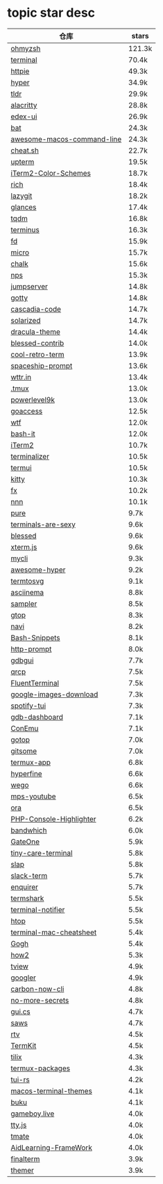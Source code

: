 # topic star desc 




|  仓库   | stars  | 
|-----|-------| 
|[ohmyzsh](https://github.com/ohmyzsh/ohmyzsh.git)|121.3k|
|[terminal](https://github.com/microsoft/terminal.git)|70.4k|
|[httpie](https://github.com/httpie/httpie.git)|49.3k|
|[hyper](https://github.com/vercel/hyper.git)|34.9k|
|[tldr](https://github.com/tldr-pages/tldr.git)|29.9k|
|[alacritty](https://github.com/alacritty/alacritty.git)|28.8k|
|[edex-ui](https://github.com/GitSquared/edex-ui.git)|26.9k|
|[bat](https://github.com/sharkdp/bat.git)|24.3k|
|[awesome-macos-command-line](https://github.com/herrbischoff/awesome-macos-command-line.git)|24.3k|
|[cheat.sh](https://github.com/chubin/cheat.sh.git)|22.7k|
|[upterm](https://github.com/railsware/upterm.git)|19.5k|
|[iTerm2-Color-Schemes](https://github.com/mbadolato/iTerm2-Color-Schemes.git)|18.7k|
|[rich](https://github.com/willmcgugan/rich.git)|18.4k|
|[lazygit](https://github.com/jesseduffield/lazygit.git)|18.2k|
|[glances](https://github.com/nicolargo/glances.git)|17.4k|
|[tqdm](https://github.com/tqdm/tqdm.git)|16.8k|
|[terminus](https://github.com/Eugeny/terminus.git)|16.3k|
|[fd](https://github.com/sharkdp/fd.git)|15.9k|
|[micro](https://github.com/zyedidia/micro.git)|15.7k|
|[chalk](https://github.com/chalk/chalk.git)|15.6k|
|[nps](https://github.com/ehang-io/nps.git)|15.3k|
|[jumpserver](https://github.com/jumpserver/jumpserver.git)|14.8k|
|[gotty](https://github.com/yudai/gotty.git)|14.8k|
|[cascadia-code](https://github.com/microsoft/cascadia-code.git)|14.7k|
|[solarized](https://github.com/altercation/solarized.git)|14.7k|
|[dracula-theme](https://github.com/dracula/dracula-theme.git)|14.4k|
|[blessed-contrib](https://github.com/yaronn/blessed-contrib.git)|14.0k|
|[cool-retro-term](https://github.com/Swordfish90/cool-retro-term.git)|13.9k|
|[spaceship-prompt](https://github.com/denysdovhan/spaceship-prompt.git)|13.6k|
|[wttr.in](https://github.com/chubin/wttr.in.git)|13.4k|
|[.tmux](https://github.com/gpakosz/.tmux.git)|13.0k|
|[powerlevel9k](https://github.com/Powerlevel9k/powerlevel9k.git)|13.0k|
|[goaccess](https://github.com/allinurl/goaccess.git)|12.5k|
|[wtf](https://github.com/wtfutil/wtf.git)|12.0k|
|[bash-it](https://github.com/Bash-it/bash-it.git)|12.0k|
|[iTerm2](https://github.com/gnachman/iTerm2.git)|10.7k|
|[terminalizer](https://github.com/faressoft/terminalizer.git)|10.5k|
|[termui](https://github.com/gizak/termui.git)|10.5k|
|[kitty](https://github.com/kovidgoyal/kitty.git)|10.3k|
|[fx](https://github.com/antonmedv/fx.git)|10.2k|
|[nnn](https://github.com/jarun/nnn.git)|10.1k|
|[pure](https://github.com/sindresorhus/pure.git)|9.7k|
|[terminals-are-sexy](https://github.com/k4m4/terminals-are-sexy.git)|9.6k|
|[blessed](https://github.com/chjj/blessed.git)|9.6k|
|[xterm.js](https://github.com/xtermjs/xterm.js.git)|9.6k|
|[mycli](https://github.com/dbcli/mycli.git)|9.3k|
|[awesome-hyper](https://github.com/bnb/awesome-hyper.git)|9.2k|
|[termtosvg](https://github.com/nbedos/termtosvg.git)|9.1k|
|[asciinema](https://github.com/asciinema/asciinema.git)|8.8k|
|[sampler](https://github.com/sqshq/sampler.git)|8.5k|
|[gtop](https://github.com/aksakalli/gtop.git)|8.3k|
|[navi](https://github.com/denisidoro/navi.git)|8.2k|
|[Bash-Snippets](https://github.com/alexanderepstein/Bash-Snippets.git)|8.1k|
|[http-prompt](https://github.com/httpie/http-prompt.git)|8.0k|
|[gdbgui](https://github.com/cs01/gdbgui.git)|7.7k|
|[qrcp](https://github.com/claudiodangelis/qrcp.git)|7.5k|
|[FluentTerminal](https://github.com/felixse/FluentTerminal.git)|7.5k|
|[google-images-download](https://github.com/hardikvasa/google-images-download.git)|7.3k|
|[spotify-tui](https://github.com/Rigellute/spotify-tui.git)|7.3k|
|[gdb-dashboard](https://github.com/cyrus-and/gdb-dashboard.git)|7.1k|
|[ConEmu](https://github.com/Maximus5/ConEmu.git)|7.1k|
|[gotop](https://github.com/cjbassi/gotop.git)|7.0k|
|[gitsome](https://github.com/donnemartin/gitsome.git)|7.0k|
|[termux-app](https://github.com/termux/termux-app.git)|6.8k|
|[hyperfine](https://github.com/sharkdp/hyperfine.git)|6.6k|
|[wego](https://github.com/schachmat/wego.git)|6.6k|
|[mps-youtube](https://github.com/mps-youtube/mps-youtube.git)|6.5k|
|[ora](https://github.com/sindresorhus/ora.git)|6.5k|
|[PHP-Console-Highlighter](https://github.com/JakubOnderka/PHP-Console-Highlighter.git)|6.2k|
|[bandwhich](https://github.com/imsnif/bandwhich.git)|6.0k|
|[GateOne](https://github.com/liftoff/GateOne.git)|5.9k|
|[tiny-care-terminal](https://github.com/notwaldorf/tiny-care-terminal.git)|5.8k|
|[slap](https://github.com/slap-editor/slap.git)|5.8k|
|[slack-term](https://github.com/erroneousboat/slack-term.git)|5.7k|
|[enquirer](https://github.com/enquirer/enquirer.git)|5.7k|
|[termshark](https://github.com/gcla/termshark.git)|5.5k|
|[terminal-notifier](https://github.com/julienXX/terminal-notifier.git)|5.5k|
|[htop](https://github.com/hishamhm/htop.git)|5.5k|
|[terminal-mac-cheatsheet](https://github.com/0nn0/terminal-mac-cheatsheet.git)|5.4k|
|[Gogh](https://github.com/Mayccoll/Gogh.git)|5.4k|
|[how2](https://github.com/santinic/how2.git)|5.3k|
|[tview](https://github.com/rivo/tview.git)|4.9k|
|[googler](https://github.com/jarun/googler.git)|4.9k|
|[carbon-now-cli](https://github.com/mixn/carbon-now-cli.git)|4.8k|
|[no-more-secrets](https://github.com/bartobri/no-more-secrets.git)|4.8k|
|[gui.cs](https://github.com/migueldeicaza/gui.cs.git)|4.7k|
|[saws](https://github.com/donnemartin/saws.git)|4.7k|
|[rtv](https://github.com/michael-lazar/rtv.git)|4.5k|
|[TermKit](https://github.com/unconed/TermKit.git)|4.5k|
|[tilix](https://github.com/gnunn1/tilix.git)|4.3k|
|[termux-packages](https://github.com/termux/termux-packages.git)|4.3k|
|[tui-rs](https://github.com/fdehau/tui-rs.git)|4.2k|
|[macos-terminal-themes](https://github.com/lysyi3m/macos-terminal-themes.git)|4.1k|
|[buku](https://github.com/jarun/buku.git)|4.1k|
|[gameboy.live](https://github.com/HFO4/gameboy.live.git)|4.0k|
|[tty.js](https://github.com/chjj/tty.js.git)|4.0k|
|[tmate](https://github.com/tmate-io/tmate.git)|4.0k|
|[AidLearning-FrameWork](https://github.com/aidlearning/AidLearning-FrameWork.git)|4.0k|
|[finalterm](https://github.com/p-e-w/finalterm.git)|3.9k|
|[themer](https://github.com/mjswensen/themer.git)|3.9k|
